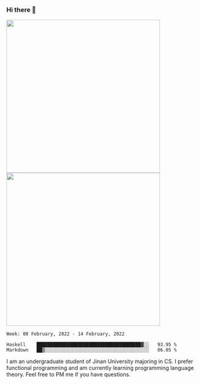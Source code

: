 ### Hi there 👋

<!--
**pe200012/pe200012** is a ✨ _special_ ✨ repository because its `README.md` (this file) appears on your GitHub profile.

Here are some ideas to get you started:

- 🔭 I’m currently working on ...
- 🌱 I’m currently learning ...
- 👯 I’m looking to collaborate on ...
- 🤔 I’m looking for help with ...
- 💬 Ask me about ...
- 📫 How to reach me: ...
- 😄 Pronouns: ...
- ⚡ Fun fact: ...
-->
<p>
    <img width="400em" src="https://github-readme-stats.vercel.app/api?username=pe200012&show_icons=true&icon_color=f44336&title_color=757de8">
    <img width="400em" src="https://github-readme-stats.vercel.app/api/top-langs/?username=pe200012&hide=html&title_color=757de8&layout=compact">
</p>

<!--START_SECTION:waka-->
```text
Week: 08 February, 2022 - 14 February, 2022

Haskell    ██████████████████████████████████████▓░░   93.95 % 
Markdown   ██▒░░░░░░░░░░░░░░░░░░░░░░░░░░░░░░░░░░░░░░   06.05 % 
```
<!--END_SECTION:waka-->

I am an undergraduate student of Jinan University majoring in CS. I prefer functional programming and am currently learning programming language theory. Feel free to PM me if you have questions.
